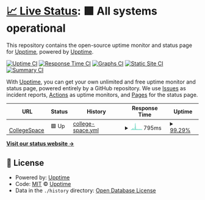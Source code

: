 # [📈 Live Status](https://patelharsh.gq): <!--live status--> **🟩 All systems operational**

This repository contains the open-source uptime monitor and status page for [Upptime](https://upptime.js.org), powered by [Upptime](https://github.com/upptime/upptime).

[![Uptime CI](https://github.com/harshptl14/upptime/workflows/Uptime%20CI/badge.svg)](https://github.com/harshptl14/upptime/actions?query=workflow%3A%22Uptime+CI%22)
[![Response Time CI](https://github.com/harshptl14/upptime/workflows/Response%20Time%20CI/badge.svg)](https://github.com/harshptl14/upptime/actions?query=workflow%3A%22Response+Time+CI%22)
[![Graphs CI](https://github.com/harshptl14/upptime/workflows/Graphs%20CI/badge.svg)](https://github.com/harshptl14/upptime/actions?query=workflow%3A%22Graphs+CI%22)
[![Static Site CI](https://github.com/harshptl14/upptime/workflows/Static%20Site%20CI/badge.svg)](https://github.com/harshptl14/upptime/actions?query=workflow%3A%22Static+Site+CI%22)
[![Summary CI](https://github.com/harshptl14/upptime/workflows/Summary%20CI/badge.svg)](https://github.com/harshptl14/upptime/actions?query=workflow%3A%22Summary+CI%22)

With [Upptime](https://upptime.js.org), you can get your own unlimited and free uptime monitor and status page, powered entirely by a GitHub repository. We use [Issues](https://github.com/upptime/upptime/issues) as incident reports, [Actions](https://github.com/harshptl14/upptime/actions) as uptime monitors, and [Pages](https://patelharsh.gq) for the status page.

<!--start: status pages-->
<!-- This summary is generated by Upptime (https://github.com/upptime/upptime) -->
<!-- Do not edit this manually, your changes will be overwritten -->
<!-- prettier-ignore -->
| URL | Status | History | Response Time | Uptime |
| --- | ------ | ------- | ------------- | ------ |
| <img alt="" src="https://icons.duckduckgo.com/ip3/collegespace.ml.ico" height="13"> [CollegeSpace](https://collegespace.ml) | 🟩 Up | [college-space.yml](https://github.com/harshptl14/collegespace-upptime/commits/HEAD/history/college-space.yml) | <details><summary><img alt="Response time graph" src="./graphs/college-space/response-time-week.png" height="20"> 795ms</summary><br><a href="https://harshptl14.github.io/collegespace-upptime/history/college-space"><img alt="Response time 778" src="https://img.shields.io/endpoint?url=https%3A%2F%2Fraw.githubusercontent.com%2Fharshptl14%2Fcollegespace-upptime%2FHEAD%2Fapi%2Fcollege-space%2Fresponse-time.json"></a><br><a href="https://harshptl14.github.io/collegespace-upptime/history/college-space"><img alt="24-hour response time 498" src="https://img.shields.io/endpoint?url=https%3A%2F%2Fraw.githubusercontent.com%2Fharshptl14%2Fcollegespace-upptime%2FHEAD%2Fapi%2Fcollege-space%2Fresponse-time-day.json"></a><br><a href="https://harshptl14.github.io/collegespace-upptime/history/college-space"><img alt="7-day response time 795" src="https://img.shields.io/endpoint?url=https%3A%2F%2Fraw.githubusercontent.com%2Fharshptl14%2Fcollegespace-upptime%2FHEAD%2Fapi%2Fcollege-space%2Fresponse-time-week.json"></a><br><a href="https://harshptl14.github.io/collegespace-upptime/history/college-space"><img alt="30-day response time 610" src="https://img.shields.io/endpoint?url=https%3A%2F%2Fraw.githubusercontent.com%2Fharshptl14%2Fcollegespace-upptime%2FHEAD%2Fapi%2Fcollege-space%2Fresponse-time-month.json"></a><br><a href="https://harshptl14.github.io/collegespace-upptime/history/college-space"><img alt="1-year response time 736" src="https://img.shields.io/endpoint?url=https%3A%2F%2Fraw.githubusercontent.com%2Fharshptl14%2Fcollegespace-upptime%2FHEAD%2Fapi%2Fcollege-space%2Fresponse-time-year.json"></a></details> | <details><summary><a href="https://harshptl14.github.io/collegespace-upptime/history/college-space">99.29%</a></summary><a href="https://harshptl14.github.io/collegespace-upptime/history/college-space"><img alt="All-time uptime 89.63%" src="https://img.shields.io/endpoint?url=https%3A%2F%2Fraw.githubusercontent.com%2Fharshptl14%2Fcollegespace-upptime%2FHEAD%2Fapi%2Fcollege-space%2Fuptime.json"></a><br><a href="https://harshptl14.github.io/collegespace-upptime/history/college-space"><img alt="24-hour uptime 100.00%" src="https://img.shields.io/endpoint?url=https%3A%2F%2Fraw.githubusercontent.com%2Fharshptl14%2Fcollegespace-upptime%2FHEAD%2Fapi%2Fcollege-space%2Fuptime-day.json"></a><br><a href="https://harshptl14.github.io/collegespace-upptime/history/college-space"><img alt="7-day uptime 99.29%" src="https://img.shields.io/endpoint?url=https%3A%2F%2Fraw.githubusercontent.com%2Fharshptl14%2Fcollegespace-upptime%2FHEAD%2Fapi%2Fcollege-space%2Fuptime-week.json"></a><br><a href="https://harshptl14.github.io/collegespace-upptime/history/college-space"><img alt="30-day uptime 99.84%" src="https://img.shields.io/endpoint?url=https%3A%2F%2Fraw.githubusercontent.com%2Fharshptl14%2Fcollegespace-upptime%2FHEAD%2Fapi%2Fcollege-space%2Fuptime-month.json"></a><br><a href="https://harshptl14.github.io/collegespace-upptime/history/college-space"><img alt="1-year uptime 82.04%" src="https://img.shields.io/endpoint?url=https%3A%2F%2Fraw.githubusercontent.com%2Fharshptl14%2Fcollegespace-upptime%2FHEAD%2Fapi%2Fcollege-space%2Fuptime-year.json"></a></details>

<!--end: status pages-->

[**Visit our status website →**](https://patelharsh.gq)

## 📄 License

- Powered by: [Upptime](https://github.com/upptime/upptime)
- Code: [MIT](./LICENSE) © [Upptime](https://upptime.js.org)
- Data in the `./history` directory: [Open Database License](https://opendatacommons.org/licenses/odbl/1-0/)
